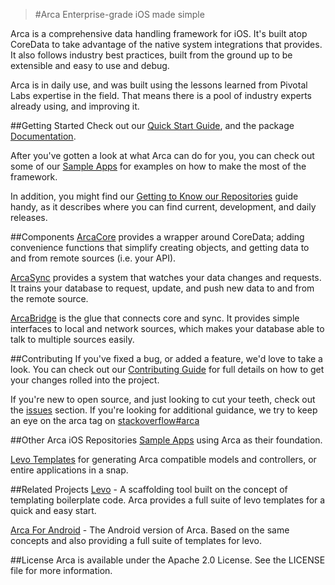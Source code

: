 >#Arca
>Enterprise-grade iOS made simple

Arca is a comprehensive data handling framework for iOS. It's built atop CoreData to take advantage of the native system integrations that provides. It also follows industry best practices, built from the ground up to be extensible and easy to use and debug.

Arca is in daily use, and was built using the lessons learned from Pivotal Labs expertise in the field. That means there is a pool of industry experts already using, and improving it.

##Getting Started
Check out our [Quick Start Guide](https://github.com/cfmobile/arca-ios/wiki/Quick-Start-Guide), and the package [Documentation](https://cfmobile.github.io/arca-ios/Documentation/index.html).

After you've gotten a look at what Arca can do for you, you can check out some of our [Sample Apps](https://github.com/cfmobile/arca-ios-samples) for examples on how to make the most of the framework.

In addition, you might find our [Getting to Know our Repositories](https://github.com/cfmobile/arca-ios/wiki/Getting-to-Know-our-Repositories) guide handy, as it describes where you can find current, development, and daily releases.

##Components
[ArcaCore](ArcaCore) provides a wrapper around CoreData; adding convenience functions that simplify creating objects, and getting data to and from remote sources (i.e. your API).

[ArcaSync](ArcaSync) provides a system that watches your data changes and requests. It trains your database to request, update, and push new data to and from the remote source.

[ArcaBridge](ArcaBridge) is the glue that connects core and sync. It provides simple interfaces to local and network sources, which makes your database able to talk to multiple sources easily.

##Contributing
If you've fixed a bug, or added a feature, we'd love to take a look. You can check out our [Contributing Guide](https://github.com/cfmobile/arca-ios/wiki/Contributing-Guide) for full details on how to get your changes rolled into the project.

If you're new to open source, and just looking to cut your teeth, check out the [issues](https://github.com/cfmobile/arca-ios/issues) section. If you're looking for additional guidance, we try to keep an eye on the arca tag on [stackoverflow#arca](https://stackoverflow.com/tags/arca)

##Other Arca iOS Repositories
[Sample Apps](https://github.com/cfmobile/arca-ios-samples) using Arca as their foundation.

[Levo Templates](https://github.com/cfmobile/arca-ios-templates) for generating Arca compatible models and controllers, or entire applications in a snap.

##Related Projects
[Levo](https://github.com/cfmobile/levo) - A scaffolding tool built on the concept of templating boilerplate code. Arca provides a full suite of levo templates for a quick and easy start.

[Arca For Android](https://github.com/cfmobile/arca-android) - The Android version of Arca. Based on the same concepts and also providing a full suite of templates for levo.

##License
Arca is available under the Apache 2.0 License. See the LICENSE file for more information.
